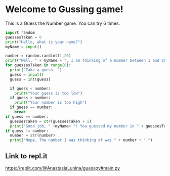 # Welcome to Gussing game! 

This is a Guess the Number game. You can try 6 times.

```python
import random
guessesTaken = 0
print("Hello, what is your name?")
myName = input()

number = random.randint(1,20)
print("Well, " + myName + ", I am thinking of a number between 1 and 20")
for guessesTaken in range(6): 
  print("Take a guess. ")
  guess = input()
  guess = int(guess)

  if guess < number:
    print("Your guess is too low")
  if guess > number:
    print("Your number is too high")
  if guess == number:
    break    
if guess == number:
  guessesTaken = str(guessesTaken + 1)
  print("Good job, " +myName+ "! You guessed my number in " + guessesTaken + " guesses!")
if guess != number:
  number = str(number)
  print("Nope. The number I was thinking of was " + number + ".") 
```

## Link to repl.it

https://replit.com/@AnastasiaLunina/guesspy#main.py
